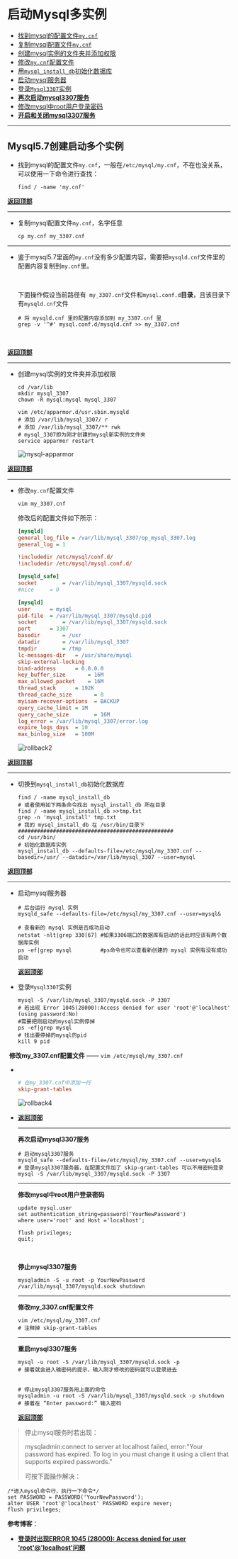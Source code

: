 # <a name="top">启动Mysql多实例</a>



+ <a href="#findCnf">找到mysql的配置文件`my.cnf`</a>
+ <a href="#cpCnf">复制mysql配置文件`my.cnf`</a>
+ <a href="#createDir">创建mysql实例的文件夹并添加权限</a>
+ <a href="#alterCnf">修改`my.cnf`配置文件</a>
+ <a href="#initDb">用`mysql_install_db`初始化数据库</a>
+ <a href="#startService">启动mysql服务器</a>
+ <a href="#loginService">登录`Mysql3307`实例</a>
+ <a href="#restart">**再次启动mysql3307服务**</a>
+ <a href="#alterPassword">修改mysql中root用户登录密码</a>
+ **<a href="#startAndStop">开启和关闭mysql3307服务</a>**

----

## Mysql5.7创建启动多个实例



+ <a name="findCnf">找到mysql的配置文件`my.cnf`</a>，一般在`/etc/mysql/my.cnf`，不在也没关系，可以使用一下命令进行查找：

  ```shell
  find / -name 'my.cnf'
  ```



<a href="#top">**返回顶部**</a>

-----

+ <a name="cpCnf">复制mysql配置文件`my.cnf`</a>，名字任意

  ```shell
  cp my.cnf my_3307.cnf
  ```




------

+ 鉴于mysql5.7里面的`my.cnf`没有多少配置内容，需要把`mysqld.cnf`文件里的配置内容复制到`my.cnf`里。

  ​

  下面操作假设当前路径有` my_3307.cnf`文件和`mysql.conf.d`**目录**，且该目录下有`mysqld.cnf`文件

  ```shell
  # 将 mysqld.cnf 里的配置内容添加到 my_3307.cnf 里
  grep -v '^#' mysql.conf.d/mysqld.cnf >> my_3307.cnf 
  ```

  ​

<a href="#top">**返回顶部**</a>

-----

+ <a name="createDir">创建mysql实例的文件夹并添加权限</a>

  ```shell
  cd /var/lib
  mkdir mysql_3307
  chown -R mysql:mysql mysql_3307

  vim /etc/apparmor.d/usr.sbin.mysqld
  # 添加 /var/lib/mysql_3307/ r
  # 添加 /var/lib/mysql_3307/** rwk
  # mysql_3307即为刚才创建的mysql新实例的文件夹
  service apparmor restart
  ```

  ![mysql-apparmor](https://github.com/HurricanGod/Home/blob/master/mysql/img/manyInstance1.png)



<a href="#top">**返回顶部**</a>

------

+ <a name="alterCnf">修改`my.cnf`配置文件</a>

  ```shell
  vim my_3307.cnf
  ```

  修改后的配置文件如下所示：

  ```ini
  [mysqld]
  general_log_file = /var/lib/mysql_3307/op_mysql_3307.log
  general_log = 1

  !includedir /etc/mysql/conf.d/
  !includedir /etc/mysql/mysql.conf.d/

  [mysqld_safe]
  socket		= /var/lib/mysql_3307/mysqld.sock
  #nice		= 0

  [mysqld]
  user		= mysql
  pid-file	= /var/lib/mysql_3307/mysqld.pid
  socket		= /var/lib/mysql_3307/mysqld.sock
  port		= 3307
  basedir		= /usr
  datadir		= /var/lib/mysql_3307
  tmpdir		= /tmp
  lc-messages-dir	= /usr/share/mysql
  skip-external-locking
  bind-address		= 0.0.0.0
  key_buffer_size		= 16M
  max_allowed_packet	= 16M
  thread_stack		= 192K
  thread_cache_size       = 8
  myisam-recover-options  = BACKUP
  query_cache_limit	= 1M
  query_cache_size        = 16M
  log_error = /var/lib/mysql_3307/error.log
  expire_logs_days	= 10
  max_binlog_size   = 100M
  ```

  ![rollback2](https://github.com/HurricanGod/Home/blob/master/mysql/img/manyInstance2.png)



<a href="#top">**返回顶部**</a>

-----

+ <a name="initDb">切换到`mysql_install_db`初始化数据库</a>

  ```shell
  find / -name mysql_install_db
  # 或者使用如下两条命令找出 mysql_install_db 所在目录
  find / -name mysql_install_db >>tmp.txt
  grep -n 'mysql_install' tmp.txt 
  # 我的 mysql_install_db 在 /usr/bin/目录下
  #################################################
  cd /usr/bin/
  # 初始化数据库实例
  mysql_install_db --defaults-file=/etc/mysql/my_3307.cnf --basedir=/usr/ --datadir=/var/lib/mysql_3307 --user=mysql
  ```



<a href="#top">**返回顶部**</a>

-----

+ <a name="startService">启动mysql服务器</a>

  ```shell
  # 后台运行 mysql 实例
  mysqld_safe --defaults-file=/etc/mysql/my_3307.cnf --user=mysql&

  # 查看新的 mysql 实例是否成功启动
  netstat -nlt|grep 330[67]	#如果3306端口的数据库有启动的话此时应该有两个数据库实例
  ps -ef|grep mysql			#ps命令也可以查看新创建的 mysql 实例有没有成功启动
  ```



   <a href="#top">**返回顶部**</a>

+ <a name="loginService">登录`Mysql3307`实例</a>

  ```shell
  mysql -S /var/lib/mysql_3307/mysqld.sock -P 3307
  # 若出现 Error 1045(28000):Access denied for user 'root'@'localhost' (using password:No)
  #需要把刚启动的mysql实例停掉
  ps -ef|grep mysql
  # 找出要停掉的mysql的pid
  kill 9 pid
  ```

​       **修改my_3307.cnf配置文件** ——  `vim /etc/mysql/my_3307.cnf`

+ ​

  ```ini
  # 在my_3307.cnf中添加一行
  skip-grant-tables
  ```

  ![rollback4](https://github.com/HurricanGod/Home/blob/master/mysql/img/manyInstance4.png)

+ <a href="#top">**返回顶部**</a>

  ----

  <a name="restart">**再次启动mysql3307服务**</a>

  ```shell
  # 启动mysql3307服务
  mysqld_safe --defaults-file=/etc/mysql/my_3307.cnf --user=mysql&
  # 登录mysql3307服务器，在配置文件加了 skip-grant-tables 可以不用密码登录
  mysql -S /var/lib/mysql_3307/mysqld.sock -P 3307
  ```

  --------

  **<a name="alterPassword">修改mysql中root用户登录密码</a>**

  ```mysql
  update mysql.user 
  set authentication_string=password('YourNewPassword') 
  where user='root' and Host ='localhost';

  flush privileges;
  quit;
  ```

  ​

  **停止mysql3307服务**

  ```shell
  mysqladmin -S -u root -p YourNewPassword /var/lib/mysql_3307/mysqld.sock shutdown
  ```

  ----

  **修改my_3307.cnf配置文件**

  ```shell
  vim /etc/mysql/my_3307.cnf
  # 注释掉 skip-grant-tables
  ```

  ----

  **<a name="startAndStop">重启mysql3307服务</a>**

  ```shell
  mysql -u root -S /var/lib/mysql_3307/mysqld.sock -p
  # 接着就会进入输密码的提示，输入刚才修改的密码就可以登录进去


  # 停止mysql3307服务用上面的命令
  mysqladmin -u root -S /var/lib/mysql_3307/mysqld.sock -p shutdown
  # 接着在 “Enter password:” 输入密码
  ```

  <a href="#top">**返回顶部**</a>




> 停止mysql服务时若出现：
>
> mysqladmin:connect to server at localhost failed, error:"Your password has expired. To log in you must change it using a client that supports expired passwords."
>
> 可按下面操作解决：

```mysql
/*进入mysql命令行，执行一下命令*/
set PASSWORD = PASSWORD('YourNewPassword');
alter USER 'root'@'localhost' PASSWORD expire never;
flush privileges;
```





**参考博客**：

+ <a href="http://www.jb51.net/article/108786.htm">**登录时出现ERROR 1045 (28000): Access denied for user 'root'@'localhost'问题**</a>